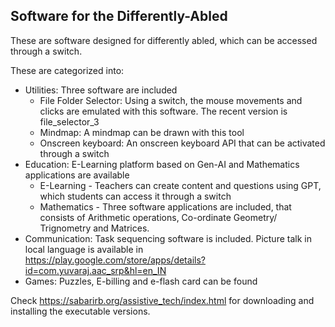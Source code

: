 Software for the Differently-Abled
---------------------------------

These are software designed for differently abled, which can be accessed through a switch.


These are categorized into:
- Utilities: Three software are included
  * File Folder Selector: Using a switch, the mouse movements and clicks are emulated with this software. The recent version is file_selector_3
  * Mindmap: A mindmap can be drawn with this tool
  * Onscreen keyboard: An onscreen keyboard API that can be activated through a switch
- Education: E-Learning platform based on Gen-AI and Mathematics applications are available
  * E-Learning - Teachers can create content and questions using GPT, which students can access it through a switch
  * Mathematics - Three software applications are included, that consists of Arithmetic operations, Co-ordinate Geometry/ Trignometry and Matrices.
- Communication: Task sequencing software is included. Picture talk in local language is available in https://play.google.com/store/apps/details?id=com.yuvaraj.aac_srp&hl=en_IN 
- Games: Puzzles, E-billing and e-flash card can be found


Check https://sabarirb.org/assistive_tech/index.html for downloading and installing the executable versions.
